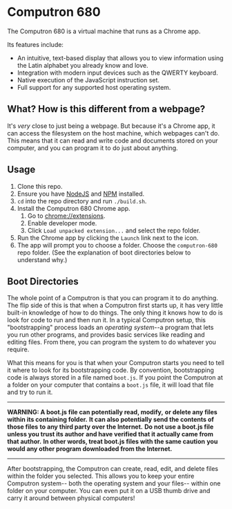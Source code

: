 # Computron 680

The Computron 680 is a virtual machine that runs as a Chrome app.

Its features include:

- An intuitive, text-based display that allows you to view information using the Latin alphabet you already know and love.
- Integration with modern input devices such as the QWERTY keyboard.
- Native execution of the JavaScript instruction set.
- Full support for any supported host operating system.

## What? How is this different from a webpage?

It's *very* close to just being a webpage.
But because it's a Chrome app,
it can access the filesystem on the host machine,
which webpages can't do.
This means that it can read and write code and documents stored on your
computer,
and you can program it to do just about anything.

## Usage

1. Clone this repo.
1. Ensure you have [NodeJS](https://nodejs.org/) and [NPM](https://www.npmjs.com/) installed.
1. `cd` into the repo directory and run `./build.sh`.
1. Install the Computron 680 Chrome app.
   1. Go to [chrome://extensions](chrome://extensions).
   1. Enable developer mode.
   1. Click `Load unpacked extension...` and select the repo folder.
1. Run the Chrome app by clicking the `Launch` link next to the icon.
1. The app will prompt you to choose a folder.
   Choose the `computron-680` repo folder.
   (See the explanation of boot directories below to understand why.)

## Boot Directories

The whole point of a Computron is that you can program it to do anything.
The flip side of this is that when a Computron first starts up,
it has very little built-in knowledge of how to do things.
The only thing it knows how to do is look for code to run and then run it.
In a typical Computron setup, this "bootstrapping" process
loads an _operating system_--a program that lets you run other
programs, and provides basic services like reading and editing files.
From there, you can program the system to do whatever you require.

What this means for you is that when your Computron starts
you need to tell it where to look for its bootstrapping code.
By convention, bootstrapping code is always stored in
a file named `boot.js`.
If you point the Computron at a folder on your computer that
contains a `boot.js` file,
it will load that file and try to run it.

---

**WARNING: A boot.js file can potentially read, modify,**
**or delete any files within its containing folder.**
**It can also potentially send the contents of those files**
**to any third party over the Internet.**
**Do not use a boot.js file unless you trust its author**
**and have verified that it actually came from that author.**
**In other words, treat boot.js files with the same caution**
**you would any other program downloaded from the Internet.**

---

After bootstrapping, the Computron can create, read, edit,
and delete files within the folder you selected.
This allows you to keep your entire Computron system--
both the operating system and your files--
within one folder on your computer.
You can even put it on a USB thumb drive and carry
it around between physical computers!
